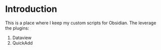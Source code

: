 # Introduction

This is a place where I keep my custom scripts for Obsidian. The leverage the plugins:
1. Dataview
2. QuickAdd
